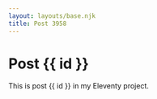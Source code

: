 ```yaml
---
layout: layouts/base.njk
title: Post 3958
---
```


# Post {{ id }}

This is post {{ id }} in my Eleventy project.
